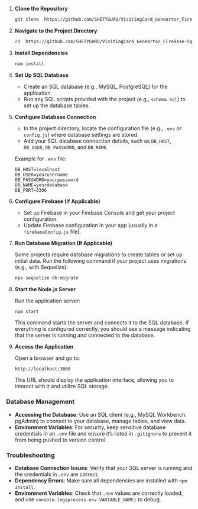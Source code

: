 


1. **Clone the Repository**

   ```bash
   git clone  https://github.com/SHETYGURU/VisitingCard_Geneartor_FireBase-Sql.git
   ```

2. **Navigate to the Project Directory**

   ```bash
   cd  https://github.com/SHETYGURU/VisitingCard_Geneartor_FireBase-Sql.git
   ```

3. **Install Dependencies**

   ```bash
   npm install
   ```

4. **Set Up SQL Database**

   - Create an SQL database (e.g., MySQL, PostgreSQL) for the application.
   - Run any SQL scripts provided with the project (e.g., `schema.sql`) to set up the database tables.

5. **Configure Database Connection**

   - In the project directory, locate the configuration file (e.g., `.env` or `config.js`) where database settings are stored.
   - Add your SQL database connection details, such as `DB_HOST`, `DB_USER`, `DB_PASSWORD`, and `DB_NAME`.

   Example for `.env` file:

   ```env
   DB_HOST=localhost
   DB_USER=yourusername
   DB_PASSWORD=yourpassword
   DB_NAME=yourdatabase
   DB_PORT=3306
   ```

6. **Configure Firebase (If Applicable)**

   - Set up Firebase in your Firebase Console and get your project configuration.
   - Update Firebase configuration in your app (usually in a `firebaseConfig.js` file).

7. **Run Database Migration (If Applicable)**

   Some projects require database migrations to create tables or set up initial data. Run the following command if your project uses migrations (e.g., with Sequelize):

   ```bash
   npx sequelize db:migrate
   ```

8. **Start the Node.js Server**

   Run the application server:

   ```bash
   npm start
   ```

   This command starts the server and connects it to the SQL database. If everything is configured correctly, you should see a message indicating that the server is running and connected to the database.

9. **Access the Application**

   Open a browser and go to:

   ```
   http://localhost:3000
   ```

   This URL should display the application interface, allowing you to interact with it and utilize SQL storage.

### Database Management

- **Accessing the Database**: Use an SQL client (e.g., MySQL Workbench, pgAdmin) to connect to your database, manage tables, and view data.
- **Environment Variables**: For security, keep sensitive database credentials in an `.env` file and ensure it’s listed in `.gitignore` to prevent it from being pushed to version control.

### Troubleshooting

- **Database Connection Issues**: Verify that your SQL server is running and the credentials in `.env` are correct.
- **Dependency Errors**: Make sure all dependencies are installed with `npm install`.
- **Environment Variables**: Check that `.env` values are correctly loaded, and use `console.log(process.env.VARIABLE_NAME)` to debug.



